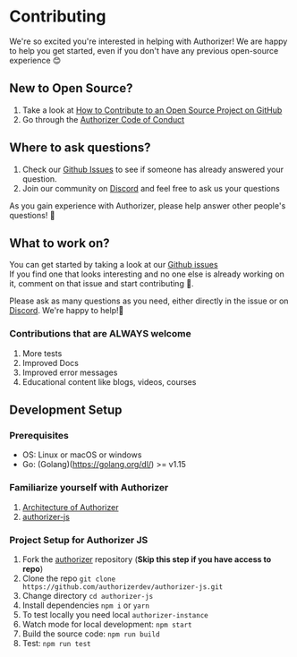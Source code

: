 # Contributing

We're so excited you're interested in helping with Authorizer! We are happy to help you get started, even if you don't have any previous open-source experience :blush:

## New to Open Source?

1. Take a look at [How to Contribute to an Open Source Project on GitHub](https://egghead.io/courses/how-to-contribute-to-an-open-source-project-on-github)
2. Go through the [Authorizer Code of Conduct](https://github.com/authorizerdev/authorizer-js/blob/main/.github/CODE_OF_CONDUCT.md)

## Where to ask questions?

1. Check our [Github Issues](https://github.com/authorizerdev/authorizer-js/issues) to see if someone has already answered your question.
2. Join our community on [Discord](https://discord.gg/Zv2D5h6kkK) and feel free to ask us your questions

As you gain experience with Authorizer, please help answer other people's questions! :pray:

## What to work on?

You can get started by taking a look at our [Github issues](https://github.com/authorizerdev/authorizer-js/issues)  
If you find one that looks interesting and no one else is already working on it, comment on that issue and start contributing 🙂.

Please ask as many questions as you need, either directly in the issue or on [Discord](https://discord.gg/Zv2D5h6kkK). We're happy to help!:raised_hands:

### Contributions that are ALWAYS welcome

1. More tests
2. Improved Docs
3. Improved error messages
4. Educational content like blogs, videos, courses

## Development Setup

### Prerequisites

- OS: Linux or macOS or windows
- Go: (Golang)(https://golang.org/dl/) >= v1.15

### Familiarize yourself with Authorizer

1. [Architecture of Authorizer](http://docs.authorizer.dev/)
2. [authorizer-js](https://docs.authorizer.dev/authorizer-js/getting-started/)

### Project Setup for Authorizer JS

1. Fork the [authorizer](https://github.com/authorizerdev/authorizer-js) repository (**Skip this step if you have access to repo**)
2. Clone the repo `git clone https://github.com/authorizerdev/authorizer-js.git`
3. Change directory `cd authorizer-js`
4. Install dependencies `npm i` or `yarn`
5. To test locally you need local `authorizer-instance`
6. Watch mode for local development: `npm start`
7. Build the source code: `npm run build`
8. Test: `npm run test`
